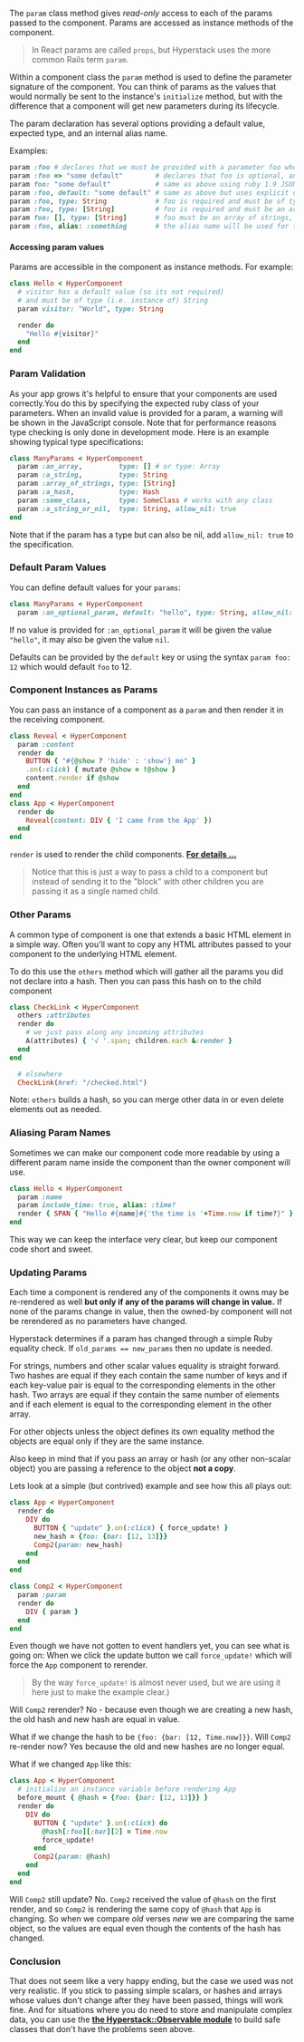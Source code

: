 The `param` class method gives _read-only_ access to each of the params passed to the component. Params are accessed as instance methods of the component.

>In React params are called `props`, but Hyperstack uses the more common Rails term `param`.

Within a component class the `param` method is used to define the parameter signature of the component. You can think of params as the values that would normally be sent to the instance's `initialize` method, but with the difference that a component will get new parameters during its lifecycle.

The param declaration has several options providing a default value, expected type, and an internal alias name.

Examples:

```ruby
param :foo # declares that we must be provided with a parameter foo when the component is instantiated or re-rerendered.
param :foo => "some default"        # declares that foo is optional, and if not present the value "some default" will be used.
param foo: "some default"           # same as above using ruby 1.9 JSON style syntax
param :foo, default: "some default" # same as above but uses explicit default key
param :foo, type: String            # foo is required and must be of type String
param :foo, type: [String]          # foo is required and must be an array of Strings
param foo: [], type: [String]       # foo must be an array of strings, and has a default value of the empty array.
param :foo, alias: :something       # the alias name will be used for the param (instead of foo)
```

#### Accessing param values

Params are accessible in the component as instance methods.  For example:

```ruby
class Hello < HyperComponent
  # visitor has a default value (so its not required)
  # and must be of type (i.e. instance of) String
  param visitor: "World", type: String

  render do
    "Hello #{visitor}"
  end
end
```

### Param Validation

As your app grows it's helpful to ensure that your components are used correctly.You do this by specifying the expected ruby class of your parameters. When an invalid value is provided for a param, a warning will be shown in the JavaScript console. Note that for performance reasons type checking is only done in development mode. Here is an example showing typical type specifications:

```ruby
class ManyParams < HyperComponent
  param :an_array,         type: [] # or type: Array
  param :a_string,         type: String
  param :array_of_strings, type: [String]
  param :a_hash,           type: Hash
  param :some_class,       type: SomeClass # works with any class
  param :a_string_or_nil,  type: String, allow_nil: true
end
```

Note that if the param has a type but can also be nil, add `allow_nil: true` to the specification.

### Default Param Values

You can define default values for your `params`:

```ruby
class ManyParams < HyperComponent
  param :an_optional_param, default: "hello", type: String, allow_nil: true
```

If no value is provided for `:an_optional_param` it will be given the value `"hello"`, it may also be given the value `nil`.

Defaults can be provided by the `default` key or using the syntax `param foo: 12` which would default `foo` to 12.

### Component Instances as Params

You can pass an instance of a component as a `param` and then render it in the receiving component.

```ruby
class Reveal < HyperComponent
  param :content
  render do
    BUTTON { "#{@show ? 'hide' : 'show'} me" }
    .on(:click) { mutate @show = !@show }
    content.render if @show
  end
end
class App < HyperComponent
  render do
    Reveal(content: DIV { 'I came from the App' })
  end
end
```

`render` is used to render the child components. **[For details ...](component-details.md#rendering-children)**

> Notice that this is just a way to pass a child to a component but instead of sending it to the "block" with other children you are passing it as a single named child.

### Other Params

A common type of component is one that extends a basic HTML element in a simple way. Often you'll want to copy any HTML attributes passed to your component to the underlying HTML element.

To do this use the `others` method which will gather all the params you did not declare into a hash. Then you can pass this hash on to the child component

```ruby
class CheckLink < HyperComponent
  others :attributes
  render do
    # we just pass along any incoming attributes
    A(attributes) { '√ '.span; children.each &:render }
  end
end

  # elsewhere
  CheckLink(href: "/checked.html")
```

Note: `others` builds a hash, so you can merge other data in or even delete elements out as needed.

### Aliasing Param Names

Sometimes we can make our component code more readable by using a different param name inside the component than the owner component will use.

```ruby
class Hello < HyperComponent
  param :name
  param include_time: true, alias: :time?
  render { SPAN { "Hello #{name}#{'the time is '+Time.now if time?}" } }
end
```

This way we can keep the interface very clear, but keep our component code short and sweet.

### Updating Params

Each time a component is rendered any of the components it owns may be re-rendered as well **but only if any of the params will change in value.**
If none of the params change in value, then the owned-by component will not be rerendered as no parameters have changed.

Hyperstack determines if a param has changed through a simple Ruby equality check.  If `old_params == new_params` then no update is needed.

For strings, numbers and other scalar values equality is straight forward.  Two hashes are equal if they each contain the same number of keys
and if each key-value pair is equal to the corresponding elements in the other hash.  Two arrays are equal if they contain the same number of
elements and if each element is equal to the corresponding element in the other array.

For other objects unless the object defines its own equality method the objects are equal only if they are the same instance.

Also keep in mind that if you pass an array or hash (or any other non-scalar object) you are passing a reference to the object **not a copy**.

Lets look at a simple (but contrived) example and see how this all plays out:

```RUBY
class App < HyperComponent
  render do
    DIV do
      BUTTON { "update" }.on(:click) { force_update! }
      new_hash = {foo: {bar: [12, 13]}}
      Comp2(param: new_hash)
    end
  end
end

class Comp2 < HyperComponent
  param :param
  render do
    DIV { param }
  end
end
```

Even though we have not gotten to event handlers yet, you can see what is going on:  When we click the update button we call `force_update!`
which will force the `App` component to rerender.
> By the way `force_update!` is almost never used, but we are using it here
just to make the example clear.)

Will `Comp2` rerender?  No - because even though we are creating a new hash, the old hash and new hash are equal in value.

What if we change the hash to be `{foo: {bar: [12, Time.now]}}`.  Will `Comp2` re-render now?  Yes because the old and new hashes are no longer equal.

What if we changed `App` like this:

```RUBY
class App < HyperComponent
  # initialize an instance variable before rendering App
  before_mount { @hash = {foo: {bar: [12, 13]}} }
  render do
    DIV do
      BUTTON { "update" }.on(:click) do
        @hash[:foo][:bar][2] = Time.now
        force_update!
      end
      Comp2(param: @hash)
    end
  end
end
```

Will `Comp2` still update?  No. `Comp2` received the value of `@hash` on the first render, and so `Comp2` is rendering the same copy of `@hash` that `App` is changing.
So when we compare *old* verses *new* we are comparing the same object, so the values are equal even though the contents of the hash has changed.

### Conclusion

That does not seem like a very happy ending, but the case we used was not very realistic.  If you stick to passing simple scalars, or hashes and arrays
whose values don't change after they have been passed, things will work fine.  And for situations where you do need to store and
manipulate complex data, you can use the **[the Hyperstack::Observable module](/hyper-state/README.md)** to build safe classes that don't
have the problems seen above.
